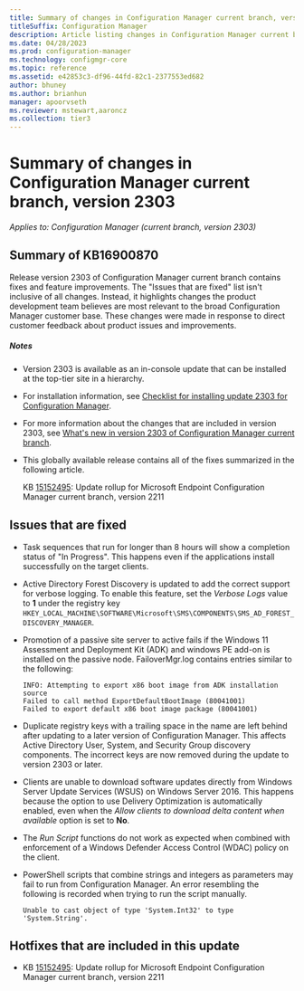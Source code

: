 ```yaml
---
title: Summary of changes in Configuration Manager current branch, version 2303
titleSuffix: Configuration Manager
description: Article listing changes in Configuration Manager current branch, version 2303
ms.date: 04/28/2023
ms.prod: configuration-manager
ms.technology: configmgr-core
ms.topic: reference
ms.assetid: e42853c3-df96-44fd-82c1-2377553ed682
author: bhuney
ms.author: brianhun
manager: apoorvseth
ms.reviewer: mstewart,aaroncz 
ms.collection: tier3
---
```


# Summary of changes in Configuration Manager current branch, version 2303

*Applies to: Configuration Manager (current branch, version 2303)*

## Summary of KB16900870
Release version 2303 of Configuration Manager current branch contains fixes and feature improvements.
The "Issues that are fixed" list isn't inclusive of all changes. Instead, it highlights changes the product development team believes are most relevant to the broad Configuration Manager customer base. These changes were made in response to direct customer feedback about product issues and improvements.

##### Notes
- Version 2303 is available as an in-console update that can be installed at the top-tier site in a hierarchy.
- For installation information, see [Checklist for installing update 2303 for Configuration Manager](../../core/servers/manage/checklist-for-installing-update-2303.md).
- For more information about the changes that are included in version 2303, see [What's new in version 2303 of Configuration Manager current branch](../../core/plan-design/changes/whats-new-in-version-2303.md).
- This globally available release contains all of the fixes summarized in the following article.

   KB [15152495](../../hotfix/2211/16643863.md): Update rollup for Microsoft Endpoint Configuration Manager current branch, version 2211

## Issues that are fixed
<!-- 14203839 -->
- Task sequences that run for longer than 8 hours will show a completion status of "In Progress". This happens even if the applications install successfully on the target clients.

<!-- 14839263 -->
- Active Directory Forest Discovery is updated to add the correct support for verbose logging. To enable this feature, set the *Verbose Logs* value to **1** under the registry key `HKEY_LOCAL_MACHINE\SOFTWARE\Microsoft\SMS\COMPONENTS\SMS_AD_FOREST_DISCOVERY_MANAGER`.

<!-- 15544014 -->
- Promotion of a passive site server to active fails if the Windows 11 Assessment and Deployment Kit (ADK) and windows PE add-on is installed on the passive node. FailoverMgr.log contains entries similar to the following:
   ```text
   INFO: Attempting to export x86 boot image from ADK installation source
   Failed to call method ExportDefaultBootImage (80041001)
   Failed to export default x86 boot image package (80041001)
   ```

<!-- 16646226 -->
- Duplicate registry keys with a trailing space in the name are left behind after updating to a later version of Configuration Manager. This affects Active Directory User, System, and Security Group discovery components. The incorrect keys are now removed during the update to version 2303 or later.

<!-- 16674217 -->
- Clients are unable to download software updates directly from Windows Server Update Services (WSUS) on Windows Server 2016. This happens because the option to use Delivery Optimization is automatically enabled, even when the *Allow clients to download delta content when available* option is set to **No**.

<!-- 16780281 -->
- The *Run Script* functions do not work as expected when combined with enforcement of a Windows Defender Access Control (WDAC) policy on the client.

<!-- 16945063 -->
- PowerShell scripts that combine strings and integers as parameters may fail to run from Configuration Manager. An error resembling the following is recorded when trying to run the script manually.
   ```text
   Unable to cast object of type 'System.Int32' to type 'System.String'.
   ```

## Hotfixes that are included in this update
- KB [15152495](../../hotfix/2211/16643863.md): Update rollup for Microsoft Endpoint Configuration Manager current branch, version 2211

<!-- ## Dependency changes ##
- Microsoft ODBC Client -->